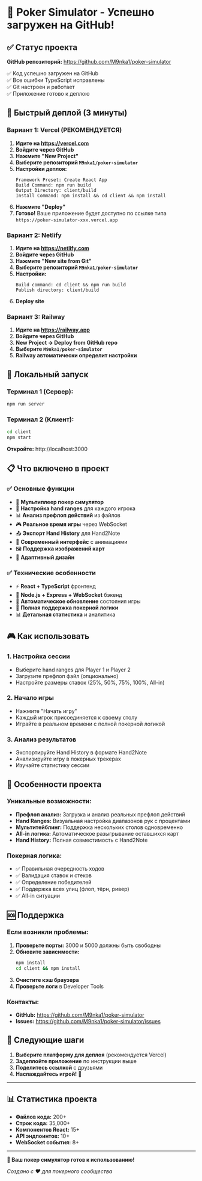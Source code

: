 # 🎉 Poker Simulator - Успешно загружен на GitHub!

## ✅ Статус проекта

**GitHub репозиторий:** https://github.com/M9nka1/poker-simulator

✅ Код успешно загружен на GitHub  
✅ Все ошибки TypeScript исправлены  
✅ Git настроен и работает  
✅ Приложение готово к деплою  

## 🚀 Быстрый деплой (3 минуты)

### Вариант 1: Vercel (РЕКОМЕНДУЕТСЯ)

1. **Идите на https://vercel.com**
2. **Войдите через GitHub**
3. **Нажмите "New Project"**
4. **Выберите репозиторий `M9nka1/poker-simulator`**
5. **Настройки деплоя:**
   ```
   Framework Preset: Create React App
   Build Command: npm run build
   Output Directory: client/build
   Install Command: npm install && cd client && npm install
   ```
6. **Нажмите "Deploy"**
7. **Готово!** Ваше приложение будет доступно по ссылке типа `https://poker-simulator-xxx.vercel.app`

### Вариант 2: Netlify

1. **Идите на https://netlify.com**
2. **Войдите через GitHub**
3. **Нажмите "New site from Git"**
4. **Выберите репозиторий `M9nka1/poker-simulator`**
5. **Настройки:**
   ```
   Build command: cd client && npm run build
   Publish directory: client/build
   ```
6. **Deploy site**

### Вариант 3: Railway

1. **Идите на https://railway.app**
2. **Войдите через GitHub**
3. **New Project → Deploy from GitHub repo**
4. **Выберите `M9nka1/poker-simulator`**
5. **Railway автоматически определит настройки**

## 🔧 Локальный запуск

### Терминал 1 (Сервер):
```bash
npm run server
```

### Терминал 2 (Клиент):
```bash
cd client
npm start
```

**Откройте:** http://localhost:3000

## 📋 Что включено в проект

### ✅ Основные функции
- 🎯 **Мультиплеер покер симулятор**
- 🎴 **Настройка hand ranges** для каждого игрока
- 📊 **Анализ префлоп действий** из файлов
- 🎮 **Реальное время игры** через WebSocket
- 📤 **Экспорт Hand History** для Hand2Note
- 🎨 **Современный интерфейс** с анимациями
- 🖼️ **Поддержка изображений карт**
- 📱 **Адаптивный дизайн**

### ✅ Технические особенности
- ⚡ **React + TypeScript** фронтенд
- 🚀 **Node.js + Express + WebSocket** бэкенд
- 🔄 **Автоматическое обновление** состояния игры
- 🎴 **Полная поддержка покерной логики**
- 📊 **Детальная статистика** и аналитика

## 🎮 Как использовать

### 1. Настройка сессии
- Выберите hand ranges для Player 1 и Player 2
- Загрузите префлоп файл (опционально)
- Настройте размеры ставок (25%, 50%, 75%, 100%, All-in)

### 2. Начало игры
- Нажмите "Начать игру"
- Каждый игрок присоединяется к своему столу
- Играйте в реальном времени с полной покерной логикой

### 3. Анализ результатов
- Экспортируйте Hand History в формате Hand2Note
- Анализируйте игру в покерных трекерах
- Изучайте статистику сессии

## 🌟 Особенности проекта

### Уникальные возможности:
- **Префлоп анализ:** Загрузка и анализ реальных префлоп действий
- **Hand Ranges:** Визуальная настройка диапазонов рук с процентами
- **Мультитейблинг:** Поддержка нескольких столов одновременно
- **All-in логика:** Автоматическое разыгрывание оставшихся карт
- **Hand History:** Полная совместимость с Hand2Note

### Покерная логика:
- ✅ Правильная очередность ходов
- ✅ Валидация ставок и стеков
- ✅ Определение победителей
- ✅ Поддержка всех улиц (флоп, тёрн, ривер)
- ✅ All-in ситуации

## 🆘 Поддержка

### Если возникли проблемы:

1. **Проверьте порты:** 3000 и 5000 должны быть свободны
2. **Обновите зависимости:**
   ```bash
   npm install
   cd client && npm install
   ```
3. **Очистите кэш браузера**
4. **Проверьте логи** в Developer Tools

### Контакты:
- **GitHub:** https://github.com/M9nka1/poker-simulator
- **Issues:** https://github.com/M9nka1/poker-simulator/issues

## 🎯 Следующие шаги

1. **Выберите платформу для деплоя** (рекомендуется Vercel)
2. **Задеплойте приложение** по инструкции выше
3. **Поделитесь ссылкой** с друзьями
4. **Наслаждайтесь игрой!** 🎰

---

## 📊 Статистика проекта

- **Файлов кода:** 200+
- **Строк кода:** 35,000+
- **Компонентов React:** 15+
- **API эндпоинтов:** 10+
- **WebSocket события:** 8+

---

**🎉 Ваш покер симулятор готов к использованию!**

*Создано с ❤️ для покерного сообщества* 